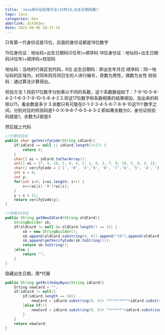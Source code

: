 ```yaml
---
title: 'Java身份证处理方法(15转18,出生日期隐藏)'
tags: Java
categories: Dev
abbrlink: d14303ec
date: 2022-08-06 18:37:14
---
```


<!-- more -->

只有第一代身份证是15位，后面的身份证都是18位数字

15位身份证：地址码+出生日期码(2位年)+顺序码
18位身份证：地址码+出生日期码(4位年)+顺序码+校验码

地址码：当地的行政区划代码，6位
出生日期码：即出生年月日
顺序码：同一地址码的区域内，对同年同月同日生的人进行编号，奇数为男性，偶数为女性
校验码：通过算法计算得出。

校验方法
1.将前17位数字分别乘以不同的系数，这个系数数组如下：7-9-10-5-8-4-2-1-6-3-7-9-10-5-8-4-2
2.将这17位数字和系数相乘的结果相加，加出来的和除以11，看余数是多少
3.余数只有可能在0-1-2-3-4-5-6-7-8-9-10这11个数字之间，分别对应的校验码是1-0-X-9-8-7-6-5-4-3-2
即如果余数为0，身份证校验码就是1，余数为2就是X

然后就上代码

```java
//计算校验码
public char getVerifyCode(String idCard){
    if(idCard == null || idCard.length()<17) {
        return 0;
    }
    char[] ai = idCard.toCharArray();
    int[] wi = {7, 9, 10, 5, 8, 4, 2, 1, 6, 3, 7, 9, 10, 5, 8, 4, 2};
    char[] verifyCode = {'1', '0', 'X','9', '8', '7','6', '5', '4', '3'};
    int s = 0;
    int y;
    for(int i=0; i<wi.length; i++) {
        s+=(ai[i]-'0')*wi[i];
    }
    y = s % 11;
    return verifyCode[y];
}

//转换为18位
public String getNewIdCard(String oldCard){
    StringBuilder sb;
    if(oldCard != null && oldCard.length() == 15) {
        sb = new StringBuilder();
        sb.append(oldCard.substring(0, 6)).append("19").append(oldCard.substring(6));
        sb.append(getVerifyCode(sb.toString()));
        return sb.toString();
    }else {
        return "";
    }
}
```

 

 隐藏出生日期，用*代替

```java
public String getBrithdayByxx(String idCard){
    Srting newCard = "";
    if(idCard != null){
        if(idCard.length == 18){
            newCard = idCard.substring(0, 6)+ "********"+idCard.substring(14, 18);
        }else if(){
            newCard = idCard.substring(0, 6)+ "******"+idCard.substring(12, 15);
        }
    }
    return newCard;
}
```

 

 
